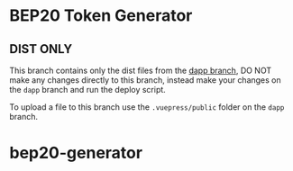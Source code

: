 # BEP20 Token Generator

## DIST ONLY
This branch contains only the dist files from the [dapp branch](https://github.com/vittominacori/bep20-generator/tree/dapp), DO NOT make any changes directly to this branch, instead make your changes on the `dapp` branch and run the deploy script.

To upload a file to this branch use the `.vuepress/public` folder on the `dapp` branch.
# bep20-generator
